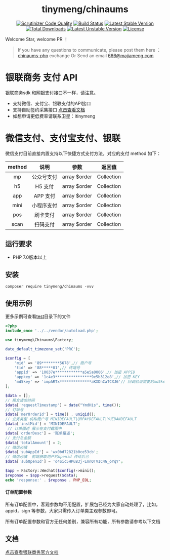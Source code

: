 <h1 align="center">tinymeng/chinaums</h1>
<p align="center">
<a href="https://scrutinizer-ci.com/g/majiameng/chinaums-php/?branch=master"><img src="https://scrutinizer-ci.com/g/majiameng/chinaums-php/badges/quality-score.png?b=master" alt="Scrutinizer Code Quality"></a>
<a href="https://scrutinizer-ci.com/g/majiameng/chinaums-php/build-status/master"><img src="https://scrutinizer-ci.com/g/majiameng/chinaums-php/badges/build.png?b=master" alt="Build Status"></a>
<a href="https://packagist.org/packages/tinymeng/chinaums"><img src="https://poser.pugx.org/tinymeng/chinaums/v/stable" alt="Latest Stable Version"></a>
<a href="https://github.com/majiameng/chinaums-php/tags"><img src="https://poser.pugx.org/tinymeng/chinaums/downloads" alt="Total Downloads"></a>
<a href="https://packagist.org/packages/tinymeng/chinaums"><img src="https://poser.pugx.org/tinymeng/chinaums/v/unstable" alt="Latest Unstable Version"></a>
<a href="https://github.com/majiameng/chinaums-php/blob/master/LICENSE"><img src="https://poser.pugx.org/tinymeng/chinaums/license" alt="License"></a>
</p>


Welcome Star, welcome PR ！

> If you have any questions to communicate, please post them here ： [chinaums-php](https://github.com/majiameng/chinaums-php/issues/) exchange Or Send an email 666@majiameng.com

# 银联商务 支付 API
银联商务sdk 和网银支付接口不一样，请注意。

* 支持微信、支付宝、银联支付的API接口
* 支持自助签约采集接口 [点击查看文档](/src/Service/Contract/README.md)
* 如想申请更低费率请联系卫星：itinymeng 

# 微信支付、支付宝支付、银联

微信支付目前直接内置支持以下快捷方式支付方法，对应的支付 method 如下：

|  method  |   说明   |      参数      |    返回值     |
|:--------:|:------:|:------------:|:----------:|
|    mp    | 公众号支付  | array $order | Collection |
|    h5    | H5 支付  | array $order | Collection |
|   app    | APP 支付 | array $order | Collection |
|   mini   | 小程序支付  | array $order | Collection |
|   pos    |  刷卡支付  | array $order | Collection |
|   scan   |  扫码支付  | array $order | Collection |


## 运行要求
* PHP 7.0版本以上

## 安装
```shell
composer require tinymeng/chinaums -vvv
```
## 使用示例
更多示例可查看[test](example/Wechat/)目录下的文件

```php
<?php
include_once '../../vendor/autoload.php';

use tinymeng\Chinaums\Factory;

date_default_timezone_set('PRC');

$config = [
    'mid' => '89********5678',// 商户号
    'tid' => '88*****01',// 终端号
    'appid' => '10037e************a5e5a0006',// 加密 APPID
    'appkey' => '1c4e3****************9e5b312e8',// 加密 KEY
    'md5key' => 'impARTx**************aKXDhCaTCXJ6'// 回调验证需要的md5key
];

$data = [];
// 报文请求时间
$data['requestTimestamp'] = date("YmdHis", time());
// 订单号
$data['merOrderId'] = time() . uniqid();
// 业务类型 机构商户号 MINIDEFAULT|QRPAYDEFAULT|YUEDANDEFAULT
$data['instMid'] = 'MINIDEFAULT';
 // 订单描述 展示在支付截图中
$data['orderDesc'] = '账单描述';
// 支付总金额
$data['totalAmount'] = 2; 
// 微信必填
$data['subAppId'] = 'wx0bd72821b0ce53cb';  
// 微信必填  前端获取用户的openid 传给后台
$data['subOpenId'] = 'o4Sic5HPuB3j-LmnQTVIC4G_oYqY';

$app = Factory::Wechat($config)->mini();
$reponse = $app->request($data);
echo 'response:' . $reponse . PHP_EOL;


```

#### 订单配置参数
所有订单配置中，客观参数均不用配置，扩展包已经为大家自动处理了，比如，appid，sign 等参数，大家只需传入订单类主观参数即可。

所有订单配置参数和官方无任何差别，兼容所有功能，所有参数请参考以下文档

## 文档
[点击查看银联商务官方文档](https://open.chinaums.com/resources/?code=651539656974952&url=b7abc3a6-0c49-43d4-ad7d-f6dd16ff35eb)


